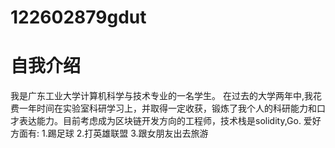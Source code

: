 # 122602879gdut
# 自我介绍
我是广东工业大学计算机科学与技术专业的一名学生。
在过去的大学两年中,我花费一年时间在实验室科研学习上，并取得一定收获，锻炼了我个人的科研能力和口才表达能力。目前考虑成为区块链开发方向的工程师，技术栈是solidity,Go.
爱好方面有:
1.踢足球
2.打英雄联盟
3.跟女朋友出去旅游
